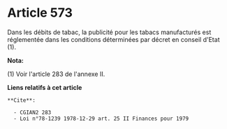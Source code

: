 # Article 573

Dans les débits de tabac, la publicité pour les tabacs manufacturés est réglementée dans les conditions déterminées par
décret en conseil d'Etat (1).

**Nota:**

(1) Voir l'article 283 de l'annexe II.

**Liens relatifs à cet article**

	**Cite**:

	  - CGIAN2 283
	  - Loi n°78-1239 1978-12-29 art. 25 II Finances pour 1979
